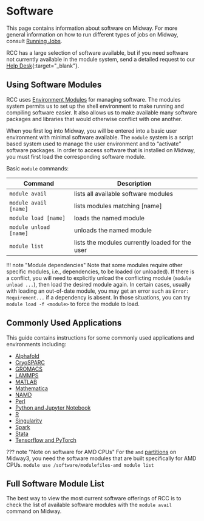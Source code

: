 # Software

This page contains information about software on Midway.  For more general
information on how to run different types of jobs on Midway, consult
[Running Jobs](/midway23/midway_jobs_overview).

RCC has a large selection of software available, but if you need
software not currently available in the module system, send a detailed
request to our [Help Desk](https://rcc.uchicago.edu/support-and-services/consulting-and-technical-support){:target="_blank"}.

## Using Software Modules

RCC uses [Environment Modules](http://modules.sourceforge.net) for
managing software. The modules system permits us to set up the shell
environment to make running and compiling software easier. It also
allows us to make available many software packages and libraries that
would otherwise conflict with one another.

When you first log into Midway, you will be entered into a 
basic user environment with minimal software available.  The
`module` system is a script based system used to manage the user
environment and to “activate” software packages.  In order to access
software that is installed on Midway, you must first load the
corresponding software module.

Basic `module` commands:

| Command  | Description | 
| --------- | --------- | 
| `module avail`          |   lists all available software modules            |    
| `module avail [name]`   |   lists modules matching [name]                   |
| `module load [name]`    |   loads the named module                          |
| `module unload [name]`  |   unloads the named module                        |
| `module list`           |   lists the modules currently loaded for the user |

!!! note "Module dependencies"
    Note that some modules require other specific modules, i.e., dependencies, to be loaded (or unloaded). If there is a conflict, you will need to explicitly unload the conflicting module (`module unload ...`), then load the desired module again. In certain cases, usually with loading an out-of-date module, you may get an error such as `Error: Requirement...` if a dependency is absent. In those situations, you can try `module load -f <module>` to force the module to load.

## Commonly Used Applications

This guide contains instructions for some commonly used applications and environments including:

* [Alphafold](../software/apps_and_envs/alphafold.md)
* [CryoSPARC](../software/apps_and_envs/cryosparc.md)
* [GROMACS](../software/apps_and_envs/gromacs.md)  
* [LAMMPS](../software/apps_and_envs/lammps.md)
* [MATLAB](../software/apps_and_envs/matlab.md)    
* [Mathematica](../software/apps_and_envs/mathematica.md)
* [NAMD](../software/apps_and_envs/namd.md)
* [Perl](../software/apps_and_envs/perl.md)  
* [Python and Jupyter Notebook](../software/apps_and_envs/python.md)
* [R](../software/apps_and_envs/r.md)
* [Singularity](../software/apps_and_envs/singularity.md)
* [Spark](../software/apps_and_envs/spark.md)
* [Stata](../software/apps_and_envs/stata.md)    
* [Tensorflow and PyTorch](../software/apps_and_envs/tf_and_torch.md)  
  

??? note "Note on software for AMD CPUs" 
    For the `amd` [partitions](../midway_partitions.md) on Midway3, you need the software modules
    that are built specifically for AMD CPUs.
    ```
    module use /software/modulefiles-amd
    module list
    ```

## Full Software Module List

The best way to view the most current software offerings of RCC is to check the list of available software modules with the `module avail` command on Midway.

